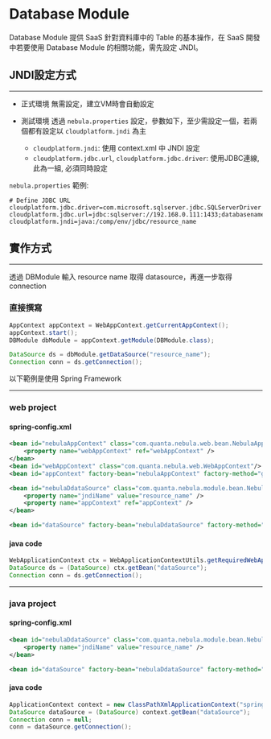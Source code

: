 Database Module
==================

Database Module 提供 SaaS 針對資料庫中的 Table 的基本操作，在 SaaS 開發中若要使用 Database Module 的相關功能，需先設定 JNDI。

## JNDI設定方式
-----------------

* 正式環境
無需設定，建立VM時會自動設定  

* 測試環境
透過 `nebula.properties` 設定，參數如下，至少需設定一個，若兩個都有設定以 `cloudplatform.jndi` 為主  

	* `cloudplatform.jndi`: 使用 context.xml 中 JNDI 設定
	* `cloudplatform.jdbc.url`, `cloudplatform.jdbc.driver`: 使用JDBC連線, 此為一組, 必須同時設定


`nebula.properties` 範例:  

```
# Define JDBC URL
cloudplatform.jdbc.driver=com.microsoft.sqlserver.jdbc.SQLServerDriver
cloudplatform.jdbc.url=jdbc:sqlserver://192.168.0.111:1433;databasename=***;user=***;password=***;selectMethod=cursor
cloudplatform.jndi=java:/comp/env/jdbc/resource_name
```

## 實作方式
------------------

透過 DBModule 輸入 resource name 取得 datasource，再進一步取得 connection

### 直接撰寫

```java
AppContext appContext = WebAppContext.getCurrentAppContext();
appContext.start();
DBModule dbModule = appContext.getModule(DBModule.class);

DataSource ds = dbModule.getDataSource("resource_name");
Connection conn = ds.getConnection();
```


以下範例是使用 Spring Framework  

------------------
### web project

#### spring-config.xml

```xml
<bean id="nebulaAppContext" class="com.quanta.nebula.web.bean.NebulaAppContext">
	<property name="webAppContext" ref="webAppContext" />
</bean>
<bean id="webAppContext" class="com.quanta.nebula.web.WebAppContext"/>
<bean id="appContext" factory-bean="nebulaAppContext" factory-method="getAppContext"/>

<bean id="nebulaDdataSource" class="com.quanta.nebula.module.bean.NebulaDataSource">
	<property name="jndiName" value="resource_name" />
	<property name="appContext" ref="appContext" />
</bean>

<bean id="dataSource" factory-bean="nebulaDdataSource" factory-method="getDataSource"/>
```

#### java code

```java
WebApplicationContext ctx = WebApplicationContextUtils.getRequiredWebApplicationContext(this.getServletContext());
DataSource ds = (DataSource) ctx.getBean("dataSource");
Connection conn = ds.getConnection();
```

------------------
### java project

#### spring-config.xml

```xml
<bean id="nebulaDdataSource" class="com.quanta.nebula.module.bean.NebulaDataSource">
	<property name="jndiName" value="resource_name" />
</bean>

<bean id="dataSource" factory-bean="nebulaDdataSource" factory-method="getDataSource"/>
```

#### java code

```java
ApplicationContext context = new ClassPathXmlApplicationContext("spring-config.xml");
DataSource dataSource = (DataSource) context.getBean("dataSource");
Connection conn = null;
conn = dataSource.getConnection();
```

